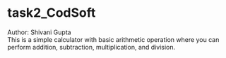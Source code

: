 # task2_CodSoft
Author: Shivani Gupta<br>
This is a simple calculator with basic arithmetic operation where you can perform addition, subtraction, multiplication, and division. <br>
